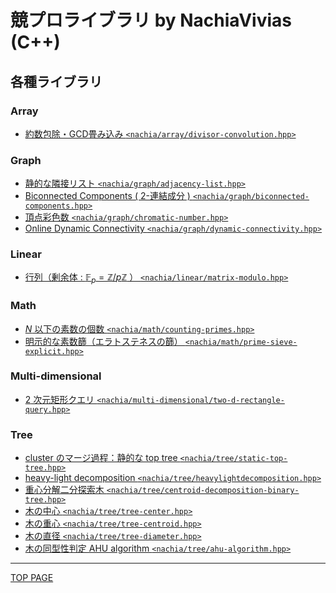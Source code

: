 # 競プロライブラリ by NachiaVivias (C++)

## 各種ライブラリ

### Array

- [約数包除・GCD畳み込み `<nachia/array/divisor-convolution.hpp>`](array/divisor-convolution.md)

### Graph

- [静的な隣接リスト `<nachia/graph/adjacency-list.hpp>`](graph/adjacency-list.md)
- [Biconnected Components ( 2-連結成分 ) `<nachia/graph/biconnected-components.hpp>`](graph/biconnected-components.md)
- [頂点彩色数 `<nachia/graph/chromatic-number.hpp>`](graph/chromatic-number.md)
- [Online Dynamic Connectivity `<nachia/graph/dynamic-connectivity.hpp>`](graph/dynamic-connectivity.md)

### Linear

- [行列（剰余体 : $\mathbb{F}_p=\mathbb{Z}/p\mathbb{Z}$ ） `<nachia/linear/matrix-modulo.hpp>`](linear/matrix-modulo.md)

### Math

- [$N$ 以下の素数の個数 `<nachia/math/counting-primes.hpp>`](math/counting-primes.md)
- [明示的な素数篩（エラトステネスの篩） `<nachia/math/prime-sieve-explicit.hpp>`](math/prime-sieve-explicit.md)

### Multi-dimensional

- [$2$ 次元矩形クエリ `<nachia/multi-dimensional/two-d-rectangle-query.hpp>`](multi-dimensional/two-d-rectangle-query.md)

### Tree

- [cluster のマージ過程：静的な top tree `<nachia/tree/static-top-tree.hpp>`](tree/static-top-tree.md)
- [heavy-light decomposition `<nachia/tree/heavylightdecomposition.hpp>`](tree/heavy-light-decomposition.md)
- [重心分解二分探索木 `<nachia/tree/centroid-decomposition-binary-tree.hpp>`](tree/centroid-decomposition-binary-tree.md)
- [木の中心 `<nachia/tree/tree-center.hpp>`](tree/tree-center.md)
- [木の重心 `<nachia/tree/tree-centroid.hpp>`](tree/tree-centroid.md)
- [木の直径 `<nachia/tree/tree-diameter.hpp>`](tree/tree-diameter.md)
- [木の同型性判定 AHU algorithm `<nachia/tree/ahu-algorithm.hpp>`](tree/ahu-algorithm.md)

---

[TOP PAGE](https://nachiavivias.github.io/cp-library/)


<script type="text/x-mathjax-config">MathJax.Hub.Config({tex2jax:{inlineMath:[['\$','\$']],processEscapes:true},CommonHTML: {matchFontHeight:false}});</script>
<script type="text/javascript" async src="https://cdnjs.cloudflare.com/ajax/libs/mathjax/2.7.1/MathJax.js?config=TeX-MML-AM_CHTML"></script>
